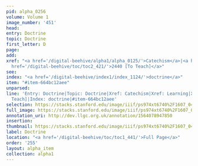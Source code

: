 ```yaml
---
pid: alpha_0256
volume: Volume 1
image_number: '451'
head: 
entry: Doctrine
topic: Doctrine
first_letter: D
page: 
add: 
xref: "<a href='/digital-beehive/alpha1/alpha_0125/'>Catechism</a>|<a href='/digital-beehive/alpha3/alpha_0527/'>Learning</a>|<a
  href='/digital-beehive/toc/toc2_421/'>2440 [To Teach]</a>"
see: 
index: "<a href='/digital-beehive/index1/index_1124/'>doctrine</a>"
item: "#item-664bc12aee"
unparsed: 
line: 'Entry: Doctrine|Topic: Doctrine|Xref: Catechism|Xref: Learning|Xref: 2440 [To
  Teach]|Index: doctrine|#item-664bc12aee'
selection: https://stacks.stanford.edu/image/iiif/ps974xt6740%2F1607_0450/346,2268,3112,679/full/0/default.jpg
full_image: https://stacks.stanford.edu/image/iiif/ps974xt6740%2F1607_0450/full/full/0/default.jpg
annotation_uri: http://dev.llgc.org.uk/annotation/1564078947850
insertion: 
thumbnail: https://stacks.stanford.edu/image/iiif/ps974xt6740%2F1607_0450/346,2268,600,180/250,/0/default.jpg
label: Doctrine
location: "<a href='/digital-beehive/toc/toc1_441/'>Full Page</a>"
order: '255'
layout: alpha_item
collection: alpha1
---
```

